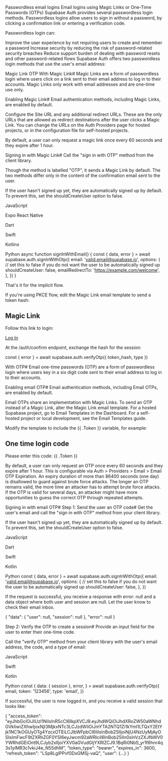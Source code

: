 Passwordless email logins
Email logins using Magic Links or One-Time Passwords (OTPs)
Supabase Auth provides several passwordless login methods. Passwordless logins allow users to sign in without a password, by clicking a confirmation link or entering a verification code.

Passwordless login can:

Improve the user experience by not requiring users to create and remember a password
Increase security by reducing the risk of password-related security breaches
Reduce support burden of dealing with password resets and other password-related flows
Supabase Auth offers two passwordless login methods that use the user's email address:

Magic Link
OTP
With Magic Link#
Magic Links are a form of passwordless login where users click on a link sent to their email address to log in to their accounts. Magic Links only work with email addresses and are one-time use only.

Enabling Magic Link#
Email authentication methods, including Magic Links, are enabled by default.

Configure the Site URL and any additional redirect URLs. These are the only URLs that are allowed as redirect destinations after the user clicks a Magic Link. You can change the URLs on the Auth Providers page for hosted projects, or in the configuration file for self-hosted projects.

By default, a user can only request a magic link once every 60 seconds and they expire after 1 hour.

Signing in with Magic Link#
Call the "sign in with OTP" method from the client library.

Though the method is labelled "OTP", it sends a Magic Link by default. The two methods differ only in the content of the confirmation email sent to the user.

If the user hasn't signed up yet, they are automatically signed up by default. To prevent this, set the shouldCreateUser option to false.


JavaScript

Expo React Native

Dart

Swift

Kotlins

Python
async function signInWithEmail() {
  const { data, error } = await supabase.auth.signInWithOtp({
    email: 'valid.email@supabase.io',
    options: {
      // set this to false if you do not want the user to be automatically signed up
      shouldCreateUser: false,
      emailRedirectTo: 'https://example.com/welcome',
    },
  })
}

That's it for the implicit flow.

If you're using PKCE flow, edit the Magic Link email template to send a token hash:

<h2>Magic Link</h2>

<p>Follow this link to login:</p>
<p><a href="{{ .SiteURL }}/auth/confirm?token_hash={{ .TokenHash }}&type=magiclink">Log In</a></p>

At the /auth/confirm endpoint, exchange the hash for the session:

const { error } = await supabase.auth.verifyOtp({ token_hash, type })

With OTP#
Email one-time passwords (OTP) are a form of passwordless login where users key in a six digit code sent to their email address to log in to their accounts.

Enabling email OTP#
Email authentication methods, including Email OTPs, are enabled by default.

Email OTPs share an implementation with Magic Links. To send an OTP instead of a Magic Link, alter the Magic Link email template. For a hosted Supabase project, go to Email Templates in the Dashboard. For a self-hosted project or local development, see the Email Templates guide.

Modify the template to include the {{ .Token }} variable, for example:

<h2>One time login code</h2>

<p>Please enter this code: {{ .Token }}</p>

By default, a user can only request an OTP once every 60 seconds and they expire after 1 hour. This is configurable via Auth > Providers > Email > Email OTP Expiration. An expiry duration of more than 86400 seconds (one day) is disallowed to guard against brute force attacks. The longer an OTP remains valid, the more time an attacker has to attempt brute force attacks. If the OTP is valid for several days, an attacker might have more opportunities to guess the correct OTP through repeated attempts.

Signing in with email OTP#
Step 1: Send the user an OTP code#
Get the user's email and call the "sign in with OTP" method from your client library.

If the user hasn't signed up yet, they are automatically signed up by default. To prevent this, set the shouldCreateUser option to false.


JavaScript

Dart

Swift

Kotlin

Python
const { data, error } = await supabase.auth.signInWithOtp({
  email: 'valid.email@supabase.io',
  options: {
    // set this to false if you do not want the user to be automatically signed up
    shouldCreateUser: false,
  },
})

If the request is successful, you receive a response with error: null and a data object where both user and session are null. Let the user know to check their email inbox.

{
  "data": {
    "user": null,
    "session": null
  },
  "error": null
}

Step 2: Verify the OTP to create a session#
Provide an input field for the user to enter their one-time code.

Call the "verify OTP" method from your client library with the user's email address, the code, and a type of email:


JavaScript

Swift

Kotlin

Python
const {
  data: { session },
  error,
} = await supabase.auth.verifyOtp({
  email,
  token: '123456',
  type: 'email',
})

If successful, the user is now logged in, and you receive a valid session that looks like:

{
  "access_token": "eyJhbGciOiJIUzI1NiIsInR5cCI6IkpXVCJ9.eyJhdWQiOiJhdXRoZW50aWNhdGVkIiwiZXhwIjoxNjI3MjkxNTc3LCJzdWIiOiJmYTA2NTQ1Zi1kYmI1LTQxY2EtYjk1NC1kOGUyOTg4YzcxOTEiLCJlbWFpbCI6IiIsInBob25lIjoiNjU4NzUyMjAyOSIsImFwcF9tZXRhZGF0YSI6eyJwcm92aWRlciI6InBob25lIn0sInVzZXJfbWV0YWRhdGEiOnt9LCJyb2xlIjoiYXV0aGVudGljYXRlZCJ9.1BqRi0NbS_yr1f6hnr4q3s1ylMR3c1vkiJ4e_N55dhM",
  "token_type": "bearer",
  "expires_in": 3600,
  "refresh_token": "LSp8LglPPvf0DxGMSj-vaQ",
  "user": {...}
}
